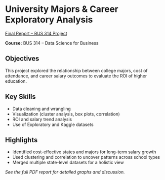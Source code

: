 # University Majors & Career Exploratory Analysis
[Final Report – BUS 314 Project](./BUS-314%20Final%20Project%20FINAL.pdf)


**Course:** BUS 314 – Data Science for Business  

## Objectives
This project explored the relationship between college majors, cost of attendance, and career salary outcomes to evaluate the ROI of higher education.

## Key Skills
- Data cleaning and wrangling
- Visualization (cluster analysis, box plots, correlation)
- ROI and salary trend analysis
- Use of Exploratory and Kaggle datasets

## Highlights
- Identified cost-effective states and majors for long-term salary growth
- Used clustering and correlation to uncover patterns across school types
- Merged multiple state-level datasets for a holistic view

*See the full PDF report for detailed graphs and discussion.*



